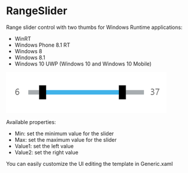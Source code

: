 # RangeSlider
Range slider control with two thumbs for Windows Runtime applications:

- WinRT
- Windows Phone 8.1 RT
- Windows 8
- Windows 8.1
- Windows 10 UWP (Windows 10 and Windows 10 Mobile)

![Preview of how it looks](RangeSliderWindowsPreview.png?raw=true "Preview of how it looks")

Available properties:

- Min: set the minimum value for the slider
- Max: set the maximum value for the slider
- Value1: set the left value
- Value2: set the right value

You can easily customize the UI editing the template in Generic.xaml